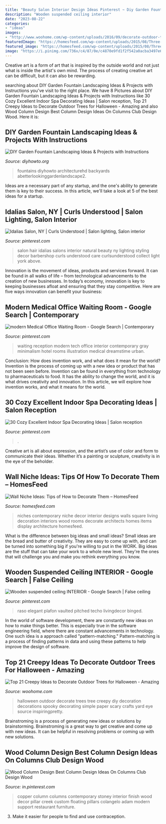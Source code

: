 ```yaml
---
title: "Beauty Salon Interior Design Ideas Pinterest ~ Diy Garden Fountain Landscaping Ideas &amp; Projects With Instructions"
description: "Wooden suspended ceiling interior"
date: "2023-08-22"
categories:
- "ideas"
images:
- "http://www.woohome.com/wp-content/uploads/2016/09/decorate-outdoor-tree-for-halloween-13.jpg"
featuredImage: "https://homesfeed.com/wp-content/uploads/2015/08/Three-wall-niches-for-organizing-luxurious-and-ethnic-decoration-items.jpg"
featured_image: "https://homesfeed.com/wp-content/uploads/2015/08/Three-wall-niches-for-organizing-luxurious-and-ethnic-decoration-items.jpg"
image: "https://i.pinimg.com/736x/c4/87/0e/c4870e9fd1f2f542a0acba3497e68725.jpg"
---
```



Creative art is a form of art that is inspired by the outside world and not just what is inside the artist's own mind. The process of creating creative art can be difficult, but it can also be rewarding.

	

		
searching about DIY Garden Fountain Landscaping Ideas &amp; Projects with Instructions you've visit to the right place. We have 8 Pictures about DIY Garden Fountain Landscaping Ideas &amp; Projects with Instructions like 30 Cozy Excellent Indoor Spa Decorating Ideas | Salon reception, Top 21 Creepy Ideas to Decorate Outdoor Trees for Halloween - Amazing and also Wood Column Design Best Column Design Ideas On Columns Club Design Wood. Here it is:
		
    
## DIY Garden Fountain Landscaping Ideas &amp; Projects With Instructions

<img loading=lazy src="https://www.diyhowto.org/wp-content/uploads/DIYHowto-DIY-Fountain-Landscaping-Idea-08.jpg" onerror="this.onerror=null;this.src='https://tse3.mm.bing.net/th?id=OIP.ffIQYDO5Nn2Rk8gB2C6sewHaRq&amp;pid=15.1';" alt="DIY Garden Fountain Landscaping Ideas &amp; Projects with Instructions">

_Source: diyhowto.org_

>fountains diyhowto architecturehd backyards abetterlookinggardenlandscape2. 

	

Ideas are a necessary part of any startup, and the one's ability to generate them is key to their success. In this article, we'll take a look at 5 of the best ideas for a startup.

    
## Idalias Salon, NY | Curls Understood | Salon Lighting, Salon Interior

<img loading=lazy src="https://i.pinimg.com/736x/f7/1e/04/f71e0407a0e9747b8a4d423ddd12a853--mon-salon-salon-interior.jpg" onerror="this.onerror=null;this.src='https://tse4.mm.bing.net/th?id=OIP.ghhLI3KpxvvAWEq4ypH2YwHaHa&amp;pid=15.1';" alt="Idalias Salon, NY | Curls Understood | Salon lighting, Salon interior">

_Source: pinterest.com_

>salon hair idalias salons interior natural beauty ny lighting styling decor barbershop curls understood care curlsunderstood collect light york above. 

	

Innovation is the movement of ideas, products and services forward. It can be found in all walks of life – from technological advancements to the creation of new businesses. In today’s economy, innovation is key to keeping businesses afloat and ensuring that they stay competitive. Here are five ways innovation can benefit your business: 

    
## Modern Medical Office Waiting Room - Google Search | Contemporary

<img loading=lazy src="https://i.pinimg.com/736x/26/cc/a0/26cca0eb5e925e337fb0875468f85a91.jpg" onerror="this.onerror=null;this.src='https://tse4.mm.bing.net/th?id=OIP.BWUYfAX7FxRW8n6i_pk48QHaFj&amp;pid=15.1';" alt="modern Medical Office Waiting Room - Google Search | Contemporary">

_Source: pinterest.com_

>waiting reception modern tech office interior contemporary gray minimalism hotel rooms illustration medical dreamstime urban. 

	

Conclusion: How does invention work, and what does it mean for the world?
Invention is the process of coming up with a new idea or product that has not been seen before. Invention can be found in everything from technology to pharmaceuticals to food. It has the ability to change the world, and it is what drives creativity and innovation. In this article, we will explore how invention works, and what it means for the world.

    
## 30 Cozy Excellent Indoor Spa Decorating Ideas | Salon Reception

<img loading=lazy src="https://i.pinimg.com/736x/3f/dd/6d/3fdd6dab6dd4595a8bc3c78d15a507d3.jpg" onerror="this.onerror=null;this.src='https://tse1.mm.bing.net/th?id=OIP.qeLX8pghsFbtmhHeZWtuwAHaJ3&amp;pid=15.1';" alt="30 Cozy Excellent Indoor Spa Decorating Ideas | Salon reception">

_Source: pinterest.com_

>. 

	

Creative art is all about expression, and the artist’s use of color and form to communicate their ideas. Whether it’s a painting or sculpture, creativity is in the eye of the beholder.

    
## Wall Niche Ideas: Tips Of How To Decorate Them – HomesFeed

<img loading=lazy src="https://homesfeed.com/wp-content/uploads/2015/08/Three-wall-niches-for-organizing-luxurious-and-ethnic-decoration-items.jpg" onerror="this.onerror=null;this.src='https://tse4.mm.bing.net/th?id=OIP.y8RF6wq-Ms5qGwKiuieDUwHaJ4&amp;pid=15.1';" alt="Wall Niche Ideas: Tips of How to Decorate Them – HomesFeed">

_Source: homesfeed.com_

>niches contemporary niche decor interior designs walls square living decoration interiors wood rooms decorate architects homes items display architecture homesfeed. 

	

What is the difference between big ideas and small ideas?
Small ideas are the bread and butter of creativity. They are easy to come up with, and can be turned into something big if you're willing to put in the WORK. Big ideas are the stuff that can take your work to a whole new level. They're the ones that will challenge you and make you rethink everything you know.

    
## Wooden Suspended Ceiling INTERIOR - Google Search | False Ceiling

<img loading=lazy src="https://i.pinimg.com/736x/e3/76/86/e37686732573f14adc34074489f1369f.jpg" onerror="this.onerror=null;this.src='https://tse3.mm.bing.net/th?id=OIP.klGqj53wWHlQDeqXh3x7HQHaJ4&amp;pid=15.1';" alt="Wooden suspended ceiling INTERIOR - Google Search | False ceiling">

_Source: pinterest.com_

>raso elegant plafon vaulted pitched techo livingdecor binged. 

	

In the world of software development, there are constantly new ideas on how to make things better. This is especially true in the software engineering field, where there are constant advancements in technology. One such idea is a approach called "pattern-matching." Pattern-matching is a process of finding patterns in data and using these patterns to help improve the design of software.

    
## Top 21 Creepy Ideas To Decorate Outdoor Trees For Halloween - Amazing

<img loading=lazy src="http://www.woohome.com/wp-content/uploads/2016/09/decorate-outdoor-tree-for-halloween-13.jpg" onerror="this.onerror=null;this.src='https://tse1.mm.bing.net/th?id=OIP.gYp49yU-Dq7yOMXh0Y2F3AHaJ4&amp;pid=15.1';" alt="Top 21 Creepy Ideas to Decorate Outdoor Trees for Halloween - Amazing">

_Source: woohome.com_

>halloween outdoor decorate trees tree creepy diy decoration decorations spooky decorating simple paper scary crafts yard eye source inspiringpretty. 

	

Brainstroming is a process of generating new ideas or solutions by brainstorming. Brainstroming is a great way to get creative and come up with new ideas. It can be helpful in resolving problems or coming up with new solutions.

    
## Wood Column Design Best Column Design Ideas On Columns Club Design Wood

<img loading=lazy src="https://i.pinimg.com/736x/c4/87/0e/c4870e9fd1f2f542a0acba3497e68725.jpg" onerror="this.onerror=null;this.src='https://tse1.mm.bing.net/th?id=OIP.amLYeVFMJ2odWJEvRhDG1QHaMe&amp;pid=15.1';" alt="Wood Column Design Best Column Design Ideas On Columns Club Design Wood">

_Source: in.pinterest.com_

>copper column columns contemporary stoney interior finish wood decor pillar creek custom floating pillars colangelo adam modern support restaurant furniture. 

	

3. Make it easier for people to find and use contraception.

